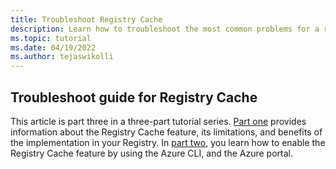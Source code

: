 ```yaml
---
title: Troubleshoot Registry Cache
description: Learn how to troubleshoot the most common problems for a registry that's enabled with the Registry Cache feature.
ms.topic: tutorial
ms.date: 04/19/2022
ms.author: tejaswikolli
---
```




## Troubleshoot guide for Registry Cache

This article is part three in a three-part tutorial series. [Part one](tutorial-registry-cache.md) provides information about the Registry Cache feature, its limitations, and benefits of the implementation in your Registry. In [part two](tutorial-enable-registry-cache.md), you learn how to enable the Registry Cache feature by using the Azure CLI, and the Azure portal.